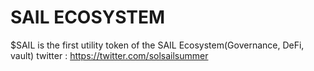 # SAIL ECOSYSTEM 

$SAIL is the first utility token of the SAIL Ecosystem(Governance, DeFi, vault)
twitter : https://twitter.com/solsailsummer
